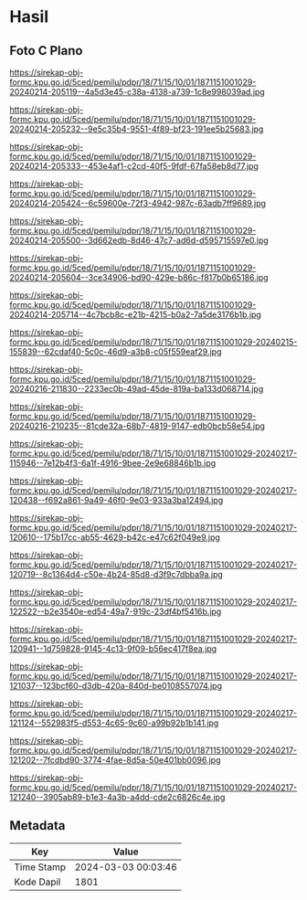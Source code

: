 # Hasil

## Foto C Plano

https://sirekap-obj-formc.kpu.go.id/5ced/pemilu/pdpr/18/71/15/10/01/1871151001029-20240214-205119--4a5d3e45-c38a-4138-a739-1c8e998039ad.jpg

https://sirekap-obj-formc.kpu.go.id/5ced/pemilu/pdpr/18/71/15/10/01/1871151001029-20240214-205232--9e5c35b4-9551-4f89-bf23-191ee5b25683.jpg

https://sirekap-obj-formc.kpu.go.id/5ced/pemilu/pdpr/18/71/15/10/01/1871151001029-20240214-205333--453e4af1-c2cd-40f5-9fdf-67fa58eb8d77.jpg

https://sirekap-obj-formc.kpu.go.id/5ced/pemilu/pdpr/18/71/15/10/01/1871151001029-20240214-205424--6c59600e-72f3-4942-987c-63adb7ff9689.jpg

https://sirekap-obj-formc.kpu.go.id/5ced/pemilu/pdpr/18/71/15/10/01/1871151001029-20240214-205500--3d662edb-8d46-47c7-ad6d-d595715597e0.jpg

https://sirekap-obj-formc.kpu.go.id/5ced/pemilu/pdpr/18/71/15/10/01/1871151001029-20240214-205604--3ce34906-bd90-429e-b86c-f817b0b65186.jpg

https://sirekap-obj-formc.kpu.go.id/5ced/pemilu/pdpr/18/71/15/10/01/1871151001029-20240214-205714--4c7bcb8c-e21b-4215-b0a2-7a5de3176b1b.jpg

https://sirekap-obj-formc.kpu.go.id/5ced/pemilu/pdpr/18/71/15/10/01/1871151001029-20240215-155839--62cdaf40-5c0c-46d9-a3b8-c05f559eaf29.jpg

https://sirekap-obj-formc.kpu.go.id/5ced/pemilu/pdpr/18/71/15/10/01/1871151001029-20240216-211830--2233ec0b-49ad-45de-819a-ba133d068714.jpg

https://sirekap-obj-formc.kpu.go.id/5ced/pemilu/pdpr/18/71/15/10/01/1871151001029-20240216-210235--81cde32a-68b7-4819-9147-edb0bcb58e54.jpg

https://sirekap-obj-formc.kpu.go.id/5ced/pemilu/pdpr/18/71/15/10/01/1871151001029-20240217-115946--7e12b4f3-6a1f-4916-9bee-2e9e68846b1b.jpg

https://sirekap-obj-formc.kpu.go.id/5ced/pemilu/pdpr/18/71/15/10/01/1871151001029-20240217-120438--f692a861-9a49-46f0-9e03-933a3ba12494.jpg

https://sirekap-obj-formc.kpu.go.id/5ced/pemilu/pdpr/18/71/15/10/01/1871151001029-20240217-120610--175b17cc-ab55-4629-b42c-e47c62f049e9.jpg

https://sirekap-obj-formc.kpu.go.id/5ced/pemilu/pdpr/18/71/15/10/01/1871151001029-20240217-120719--8c1364d4-c50e-4b24-85d8-d3f9c7dbba9a.jpg

https://sirekap-obj-formc.kpu.go.id/5ced/pemilu/pdpr/18/71/15/10/01/1871151001029-20240217-122522--b2e3540e-ed54-49a7-919c-23df4bf5416b.jpg

https://sirekap-obj-formc.kpu.go.id/5ced/pemilu/pdpr/18/71/15/10/01/1871151001029-20240217-120941--1d759828-9145-4c13-9f09-b56ec417f8ea.jpg

https://sirekap-obj-formc.kpu.go.id/5ced/pemilu/pdpr/18/71/15/10/01/1871151001029-20240217-121037--123bcf60-d3db-420a-840d-be0108557074.jpg

https://sirekap-obj-formc.kpu.go.id/5ced/pemilu/pdpr/18/71/15/10/01/1871151001029-20240217-121124--552983f5-d553-4c65-9c60-a99b92b1b141.jpg

https://sirekap-obj-formc.kpu.go.id/5ced/pemilu/pdpr/18/71/15/10/01/1871151001029-20240217-121202--7fcdbd90-3774-4fae-8d5a-50e401bb0096.jpg

https://sirekap-obj-formc.kpu.go.id/5ced/pemilu/pdpr/18/71/15/10/01/1871151001029-20240217-121240--3905ab89-b1e3-4a3b-a4dd-cde2c6826c4e.jpg


## Metadata

| Key        | Value               |
| ---------- | ------------------- |
| Time Stamp | 2024-03-03 00:03:46 |
| Kode Dapil | 1801                |




